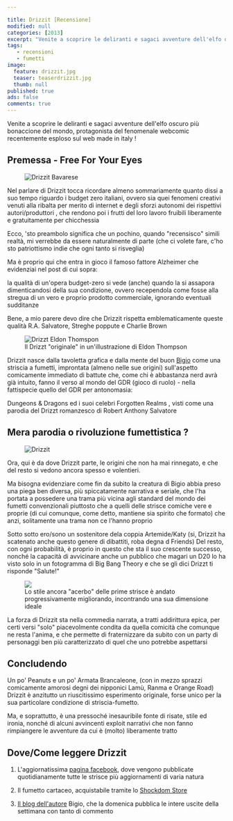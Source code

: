 ```yaml
---

title: Drizzit [Recensione]
modified: null
categories: [2013]
excerpt: "Venite a scoprire le deliranti e sagaci avventure dell'elfo oscuro più bonaccione del mondo..."
tags: 
   - recensioni
   - fumetti
image: 
  feature: drizzit.jpg
  teaser: teaserdrizzit.jpg
  thumb: null
published: true
ads: false
comments: true
---
```

Venite a scoprire le deliranti e sagaci avventure dell'elfo oscuro più bonaccione del mondo, protagonista del fenomenale webcomic recentemente esploso sul web made in italy !

## Premessa - Free For Your Eyes

<figure>
	<img src="http://2.bp.blogspot.com/-DyUGTCrMvhY/UIBW5WH4zuI/AAAAAAAAEF0/if02JmpIgL0/s320/Drizzit_Bavarese.jpg" alt="Drizzit Bavarese">
</figure>

Nel parlare di Drizzit tocca ricordare almeno sommariamente quanto dissi a suo tempo riguardo i budget zero italiani, ovvero sia quei fenomeni creativi venuti alla ribalta per merito di internet e degli sforzi autonomi dei rispettivi autori/produttori , che rendono poi i frutti del loro lavoro fruibili liberamente e gratuitamente per chicchessia

Ecco, 'sto preambolo significa che un pochino, quando "recensisco" simili realtà, mi verrebbe da essere naturalmente di parte (che ci volete fare, c'ho sto patriottismo indie che ogni tanto si risveglia)

Ma è proprio qui che entra in gioco il famoso fattore Alzheimer che evidenziai nel post di cui sopra:

la qualità di un'opera budget-zero si vede (anche) quando la si assapora dimenticandosi della sua condizione, ovvero recependola come fosse alla stregua di un vero e proprio prodotto commerciale, ignorando eventuali sudditanze

Bene, a mio parere devo dire che Drizzit rispetta emblematicamente queste qualità
R.A. Salvatore, Streghe poppute e Charlie Brown

<figure>
	<img src="http://www.eldonthompson.com/images/Fav-Drizzt.gif" alt="Drizzt Eldon Thomspon">
	<figcaption>Il Drizzt "originale" in un'illustrazione di Eldon Thompson</figcaption>
</figure>

Drizzit nasce dalla tavoletta grafica e dalla mente del buon [Bigio](http://pauldeggan.blogspot.it/) come una striscia a fumetti, improntata (almeno nelle sue origini) sull'aspetto comicamente immediato di battute che, come chi è abbastanza nerd avrà già intuito, fanno il verso al mondo del GDR (gioco di ruolo) - nella fattispecie quello del GDR per antonomasia:

Dungeons & Dragons ed i suoi celebri Forgotten Realms , visti come una parodia del Drizzt romanzesco di Robert Anthony Salvatore

## Mera parodia o rivoluzione fumettistica ?

<figure>
	<img src="http://3.bp.blogspot.com/-Z8TWBIGuksg/UQk10fpZrAI/AAAAAAAAFD0/XPbcY4Ji8I8/s320/Drizzit_600_party.jpg" alt="Drizzit">
</figure>

Ora, qui è da dove Drizzit parte, le origini che non ha mai rinnegato, e che del resto si vedono ancora spesso e volentieri.

Ma bisogna evidenziare come fin da subito la creatura di Bigio abbia preso una piega ben diversa, più spiccatamente narrativa e seriale,  che l'ha portata a possedere una trama più vicina agli standard del mondo dei fumetti convenzionali piuttosto che a quelli delle strisce comiche vere e proprie (di cui comunque, come detto, mantiene sia spirito che formato) che anzi, solitamente una trama non ce l'hanno proprio

Sotto sotto ero/sono un sostenitore dela coppia Artemide/Katy
(si, Drizzit ha scatenato anche questo genere di dibattiti, roba degna d Friends)
Del resto, con ogni probabilità, è proprio in questo che sta il suo crescente successo, nonché la capacità di avvicinare anche un pubblico che magari un D20 lo ha visto solo in un fotogramma di Big Bang Theory e che se gli dici Drizzt ti risponde "Salute!"

<figure>
	<img src="http://2.bp.blogspot.com/-35xuaEiVOF0/ThQ-nwKAVrI/AAAAAAAAB20/4azBsAM62LI/s400/drizzit_084_2011.jpg">
	<figcaption>Lo stile ancora "acerbo" delle prime strisce è andato progressivamente migliorando, incontrando una sua dimensione ideale</figcaption>
</figure>

La forza di Drizzit sta nella commedia narrata, a tratti addirittura epica, per certi versi "solo" piacevolmente condita da quella comicità che comunque ne resta l'anima, e che permette di fraternizzare da subito con un party di personaggi ben più caratterizzato di quel che uno potrebbe aspettarsi

## Concludendo

Un po' Peanuts e un po' Armata Brancaleone, (con in mezzo sprazzi comicamente amorosi degni dei nipponici Lamù, Ranma e Orange Road) Drizzit è anzitutto un riuscitissimo esperimento originale, forse unico per la sua particolare condizione di striscia-fumetto.

Ma, e soprattutto, è una pressoché inesauribile fonte di risate, stile ed ironia, nonché di alcuni avvincenti exploit narrativi che non fanno rimpiangere le avventure da cui è (molto) liberamente tratto

## Dove/Come leggere Drizzit

1. L'aggiornatissima [pagina facebook](https://www.facebook.com/Drizzit.by.Bigio), dove vengono pubblicate quotidianamente tutte le strisce più aggiornamenti di varia natura

2. Il fumetto cartaceo, acquistabile tramite lo [Shockdom Store](http://store.shockdom.com/108-drizzit-1-it-9788896275030.html)

3. [Il blog dell'autore](http://pauldeggan.blogspot.it/) Bigio, che la domenica pubblica le intere uscite della settimana con tanto di commento  